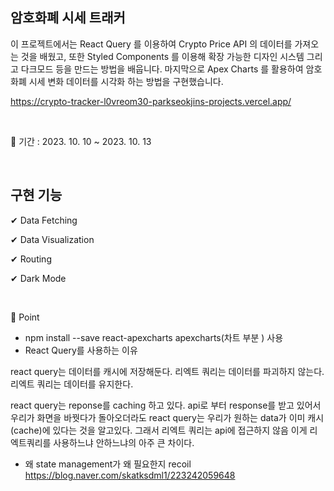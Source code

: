 ## 암호화폐 시세 트래커

이 프로젝트에서는 React Query 를 이용하여 Crypto Price API 의 데이터를 가져오는 것을 배웠고, 또한 Styled Components 를 이용해 확장 가능한 디자인 시스템 그리고 다크모드 등을 만드는 방법을 배웁니다. 
마지막으로 Apex Charts 를 활용하여 암호화폐 시세 변화 데이터를 시각화 하는 방법을 구현했습니다.

https://crypto-tracker-l0vreom30-parkseokjins-projects.vercel.app/

<br/>

📅 기간 : 2023. 10. 10 ~ 2023. 10. 13

<br/>


## 구현 기능 

✔ Data Fetching

✔ Data Visualization

✔ Routing

✔ Dark Mode


<br/>


📌 Point

* npm install --save react-apexcharts apexcharts(차트 부분 ) 사용
* React Query를 사용하는 이유

react query는 데이터를 캐시에 저장해둔다.
리엑트 쿼리는 데이터를 파괴하지 않는다.
리엑트 쿼리는 데이터를 유지한다.

react query는 reponse를 caching 하고 있다. api로 부터 response를 받고 있어서
우리가 화면을 바꿧다가 돌아오더라도 react query는 우리가 원하는 data가 이미
캐시(cache)에 있다는 것을 알고있다. 그래서 리엑트 쿼리는 api에 접근하지 않음
이게 리엑트쿼리를 사용하느냐 안하느냐의 아주 큰 차이다.

* 왜 state management가 왜 필요한지 recoil
 https://blog.naver.com/skatksdml1/223242059648
  

<br/>






